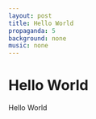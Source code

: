 ```yaml
---
layout: post
title: Hello World
propaganda: 5
background: none
music: none
---
```

Hello World
===========
Hello World
